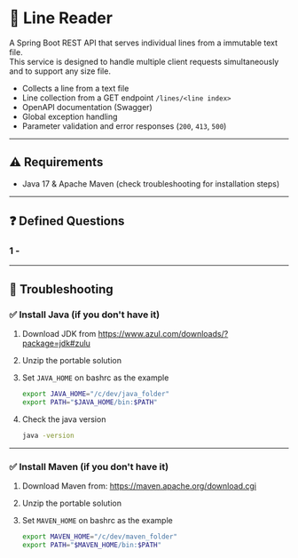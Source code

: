 # 📝 Line Reader

A Spring Boot REST API that serves individual lines from a immutable text file.  
This service is designed to handle multiple client requests simultaneously and to support any size file.

- Collects a line from a text file
- Line collection from a GET endpoint `/lines/<line index>`
- OpenAPI documentation (Swagger)
- Global exception handling
- Parameter validation and error responses (`200`, `413`, `500`)

---

## ⚠️ Requirements

- Java 17 & Apache Maven (check troubleshooting for installation steps)

---

## ❓ Defined Questions

### 1 - 

---

## 🔨 Troubleshooting 

### ✅ Install Java (if you don't have it)

1. Download JDK from https://www.azul.com/downloads/?package=jdk#zulu
2. Unzip the portable solution
3. Set `JAVA_HOME` on bashrc as the example

      ```bash
      export JAVA_HOME="/c/dev/java_folder"
      export PATH="$JAVA_HOME/bin:$PATH"
      ```
   
4. Check the java version

      ```bash
      java -version
      ```

---

### ✅ Install Maven (if you don't have it)

1. Download Maven from: https://maven.apache.org/download.cgi
2. Unzip the portable solution
3. Set `MAVEN_HOME` on bashrc as the example

   ```bash
   export MAVEN_HOME="/c/dev/maven_folder"
   export PATH="$MAVEN_HOME/bin:$PATH"
   ```
